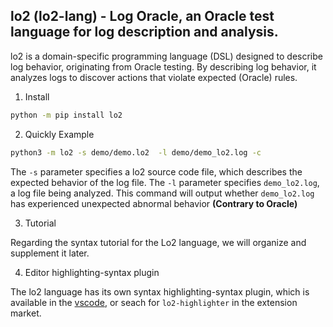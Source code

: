 ## lo2 (lo2-lang) - Log Oracle, an Oracle test language for log description and analysis.

lo2 is a domain-specific programming language (DSL) designed to describe log behavior, originating from Oracle testing. By describing log behavior, it analyzes logs to discover actions that violate expected (Oracle) rules.

1. Install
```sh
python -m pip install lo2
```

2. Quickly Example

```sh
python3 -m lo2 -s demo/demo.lo2  -l demo/demo_lo2.log -c
```

The `-s` parameter specifies a lo2 source code file, which describes the expected behavior of the log file. The `-l` parameter specifies `demo_lo2.log`, a log file being analyzed. This command will output whether `demo_lo2.log` has experienced unexpected abnormal behavior **(Contrary to Oracle)**

3. Tutorial

Regarding the syntax tutorial for the Lo2 language, we will organize and supplement it later.

4. Editor highlighting-syntax plugin

The lo2 language has its own syntax highlighting-syntax plugin, which is available in the [vscode](https://marketplace.visualstudio.com/items?itemName=alextee.lo2-highlighter), or seach for `lo2-highlighter` in the extension market.
